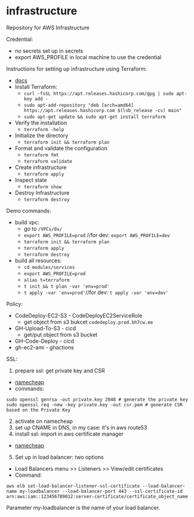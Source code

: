 # infrastructure
Repository for AWS Infrastructure

Credential:
- no secrets set up in secrets
- export AWS_PROFILE in local machine to use the credential

Instructions for setting up infrastructure using Terraform:
- [docs](https://learn.hashicorp.com/collections/terraform/aws-get-started)
- Install Terraform:
  - `curl -fsSL https://apt.releases.hashicorp.com/gpg | sudo apt-key add -`
  - `sudo apt-add-repository "deb [arch=amd64] https://apt.releases.hashicorp.com $(lsb_release -cs) main"`
  - `sudo apt-get update && sudo apt-get install terraform`
- Verify the installation
  - `terraform -help`
- Initialize the directory
  - `terraform init && terraform plan`
- Format and validate the configuration
  - `terraform fmt`
  - `terraform validate`
- Create infrastructure
  - `terraform apply`
- Inspect state
  - `terraform show`
- Destroy Infrastructure
  - `terraform destroy`

Demo commands:
- build vpc:
  - go to `/VPCs/0x/`
  - `export AWS_PROFILE=prod` //for dev: `export AWS_PROFILE=dev`
  - `terraform init && terraform plan`
  - `terraform apply`
  - `terraform destroy`
- build all resources:
  - `cd modules/services`
  - `export AWS_PROFILE=prod`
  - `alias t=terraform`
  - `t init && t plan -var 'env=prod'`
  - `t apply -var 'env=prod'`//for dev: `t apply -var 'env=dev'`

Policy:
- CodeDeploy-EC2-S3 - CodeDeployEC2ServiceRole
  - get object from s3 bukcet `codedeploy.prod.bh7cw.me`
- GH-Upload-To-S3 - cicd
  - get/put object from s3 bucket
- GH-Code-Deploy - cicd
- gh-ec2-ami - ghactions

SSL:
1. prepare ssl: get private key and CSR
- [namecheap](https://www.namecheap.com/support/knowledgebase/article.aspx/9592/14/generating-a-csr-on-amazon-web-services-aws/)
- commands:
```
sudo openssl genrsa -out private.key 2048 # generate the private key
sudo openssl req -new -key private.key -out csr.pem # generate CSR based on the Private Key
```
2. activate on namecheap
3. set up CNAME in DNS, in my case: it's in aws route53
4. install ssl: import in aws certificate manager
- [namecheap](https://www.namecheap.com/support/knowledgebase/article.aspx/9593/33/installing-an-ssl-certificate-on-amazon-web-services-aws/)
5. Set up in load balancer: two options
- Load Balancers menu >> Listeners >> View/edit certificates
- Command:
```
aws elb set-load-balancer-listener-ssl-certificate --load-balancer-name my-loadbalancer --load-balancer-port 443 --ssl-certificate-id arn:aws:iam::123456789012:server-certificate/certificate_object_name
```
Parameter my-loadbalancer is the name of your load balancer.